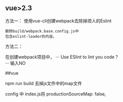 ## vue>2.3

方法一：
    使用vue-cli创建webpack去除掉烦人的Eslint

    删除build/webpack.base.config.js中
    包含eslint-loader的内容。
方法二：

在创建webpack项目中，
···
Use ESlint to lint you code？  
···
输入NO


##vue

npm run build  去掉js文件中的map文件

config 中 index.js将
productionSourceMap: false,
